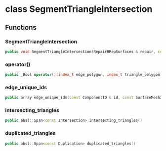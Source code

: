 # class SegmentTriangleIntersection


## Functions

### SegmentTriangleIntersection

```cpp
public void SegmentTriangleIntersection(RepairBRepSurfaces & repair, const Surface3D & edge_surface, const Surface3D & triangle_surface)
```


### operator()

```cpp
public _Bool operator()(index_t edge_polygon, index_t triangle_polygon)
```


### edge_unique_ids

```cpp
public array edge_unique_ids(const ComponentID & id, const SurfaceMesh3D & mesh, const PolygonEdge & edge)
```


### intersecting_triangles

```cpp
public absl::Span<const Intersection> intersecting_triangles()
```


### duplicated_triangles

```cpp
public absl::Span<const Duplication> duplicated_triangles()
```




